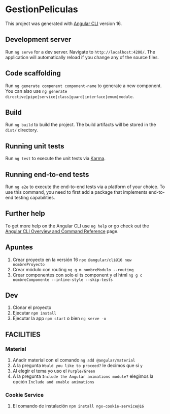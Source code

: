 # GestionPeliculas

This project was generated with [Angular CLI](https://github.com/angular/angular-cli) version 16.

## Development server

Run `ng serve` for a dev server. Navigate to `http://localhost:4200/`. The application will automatically reload if you change any of the source files.

## Code scaffolding

Run `ng generate component component-name` to generate a new component. You can also use `ng generate directive|pipe|service|class|guard|interface|enum|module`.

## Build

Run `ng build` to build the project. The build artifacts will be stored in the `dist/` directory.

## Running unit tests

Run `ng test` to execute the unit tests via [Karma](https://karma-runner.github.io).

## Running end-to-end tests

Run `ng e2e` to execute the end-to-end tests via a platform of your choice. To use this command, you need to first add a package that implements end-to-end testing capabilities.

## Further help

To get more help on the Angular CLI use `ng help` or go check out the [Angular CLI Overview and Command Reference](https://angular.io/cli) page.

## Apuntes
  1. Crear proyecto en la versión 16 ```npx @angular/cli@16 new nombreProyecto```
  2. Crear módulo con routing ```ng g m nombreModulo --routing```
  3. Crear componentes con solo el ts component y el html ```ng g c nombreComponente --inline-style --skip-tests```

## Dev
  1. Clonar el proyecto
  2. Ejecutar ```npm install```
  4. Ejecutar la app ```npm start``` o bien ```ng serve -o```

## FACILITIES

### Material
  1. Añadir material con el comando ```ng add @angular/material```
  2. A la pregunta ```Would you like to proceed?``` le decimos que si ```y```
  3. Al elegir el tema yo uso el ```Purple/Green```
  4. A la pregunta ```Include the Angular animations module?``` elegimos la opción ```Include and enable animations```

### Cookie Service 
  1. El comando de instalación ```npm install ngx-cookie-service@16```


